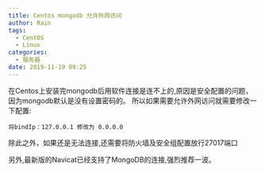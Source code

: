 ```yaml
---
title: Centos mongodb 允许外网访问
author: Rain
tags:
  - CentOS
  - Linux
categories:
  - 服务器
date: 2019-11-19 09:25
---
```


<Boxx/>

在Centos上安装完mongodb后用软件连接是连不上的,原因是安全配置的问题，因为mongodb默认是没有设置密码的。
所以如果需要允许外网访问就需要修改一下配置:

```shell
将bindIp：127.0.0.1 修改为 0.0.0.0
```

除此之外，如果还是无法连接,还需要将防火墙及安全组配置放行27017端口

另外,最新版的Navicat已经支持了MongoDB的连接,强烈推荐一波。

<Vssue :title="$title" />